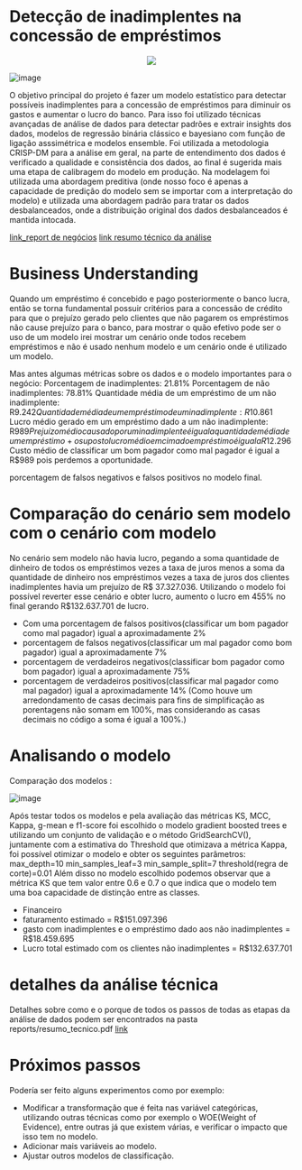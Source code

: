# Detecção de inadimplentes na concessão de empréstimos

<p align="center">
  <img src="https://github.com/user-attachments/assets/e5dbc382-f9ac-402c-b6c7-df6a11cdf267") />
 </p>
 

![image](https://github.com/user-attachments/assets/e5dbc382-f9ac-402c-b6c7-df6a11cdf267)

O objetivo principal do projeto é fazer um modelo estatístico para detectar possíveis inadimplentes para a concessão de empréstimos para diminuir os gastos e aumentar o lucro do banco. Para isso foi utilizado técnicas avançadas de análise de dados para detectar padrões e extrair insights dos dados, modelos de regressão binária clássico e bayesiano com função de ligação asssimétrica e modelos ensemble.
Foi utilizada a metodologia CRISP-DM para a análise em geral, na parte de entendimento dos dados é verificado a qualidade e consistência dos dados, ao final é sugerida mais uma etapa de calibragem do modelo em produção.
Na modelagem foi utilizada uma abordagem preditiva (onde nosso foco é apenas a capacidade de predição do modelo sem se importar com a interpretação do modelo) e utilizada uma abordagem padrão para tratar os dados desbalanceados, onde a distribuição original dos dados desbalanceados é mantida intocada.

[link_report de negócios]()
[link resumo técnico da análise]()

# Business Understanding

Quando um empréstimo é concebido e pago posteriormente o banco lucra, então se torna fundamental possuir critérios para a concessão de crédito para que o prejuízo gerado pelo clientes que não pagarem os empréstimos não cause prejuízo para o banco, para mostrar o quão efetivo pode ser o uso de um modelo irei mostrar um cenário onde todos recebem empréstimos e não é usado nenhum modelo e um cenário onde é utilizado um modelo. 

Mas antes algumas métricas sobre os dados e o modelo importantes para o negócio:
Porcentagem de inadimplentes: 21.81%
Porcentagem de não inadimplentes: 78.81%
Quantidade média de um empréstimo de um não inadimplente: R$9.242
Quantidade média de um empréstimo de um inadimplente: R$10.861
Lucro médio gerado em um empréstimo dado a um não inadimplente: R$989
Prejuízo médio causado por um inadimplente é igual a quantidade média de um empréstimo + o suposto lucro médio em cima do empréstimo é igual a R$12.296
Custo médio de classificar um bom pagador como mal pagador é igual a R$989 pois perdemos a oportunidade.

porcentagem de falsos negativos e falsos positivos no modelo final.

# Comparação do cenário sem modelo com o cenário com modelo

No cenário sem modelo não havia lucro, pegando a soma quantidade de dinheiro de todos os empréstimos vezes a taxa de juros menos a soma da quantidade de dinheiro nos empréstimos vezes a taxa de juros dos clientes inadimplentes havia um prejuízo de R$ 37.327.036.
Utilizando o modelo foi possível reverter esse cenário e obter lucro, aumento o lucro em 455% no final gerando R$132.637.701 de lucro.
 - Com uma porcentagem de falsos positivos(classificar um bom pagador como mal pagador) igual a aproximadamente 2%
 - porcentagem de falsos negativos(classificar um mal pagador como bom pagador) igual a aproximadamente 7%
 - porcentagem de verdadeiros negativos(classificar bom pagador como bom pagador) igual a aproximadamente 75%
 - porcentagem de verdadeiros positivos(classificar mal pagador como mal pagador) igual a aproximadamente 14%
(Como houve um arredondamento de casas decimais para fins de simplificação as porentagens não somam em 100%, mas considerando as casas decimais no código a soma é igual a 100%.)

# Analisando o modelo
Comparação dos modelos : 

![image](https://github.com/user-attachments/assets/7f44b26e-dfdf-4c55-b4c0-0d269824ea21)

Após testar todos os modelos e pela avaliação das métricas KS, MCC, Kappa, g-mean e f1-score foi escolhido o modelo gradient boosted trees e utilizando um conjunto de validação e o método GridSearchCV(), juntamente com a estimativa do Threshold que otimizava a métrica Kappa, foi possível otimizar o modelo e obter os seguintes parâmetros:
max_depth=10
min_samples_leaf=3
min_sample_split=7
threshold(regra de corte)=0.01
Além disso no modelo escolhido podemos observar que a métrica KS que tem valor entre 0.6 e 0.7 o que indica que o modelo tem uma boa capacidade de distinção entre as classes.

 - Financeiro
 - faturamento estimado = R$151.097.396
 - gasto com inadimplentes e o empréstimo dado aos não inadimplentes = R$18.459.695
 - Lucro total estimado com os clientes não inadimplentes = R$132.637.701

# detalhes da análise técnica
Detalhes sobre como e o porque de todos os passos de todas as etapas da análise de dados podem ser encontrados na pasta reports/resumo_tecnico.pdf [link]()

# Próximos passos

Podería ser feito alguns experimentos como por exemplo:  
- Modificar a transformação que é feita nas variável categóricas, utilizando outras técnicas como por exemplo o WOE(Weight of Evidence), entre outras já que existem várias, e verificar o impacto que isso tem no modelo.
- Adicionar mais variáveis ao modelo.
- Ajustar outros modelos de classificação.


